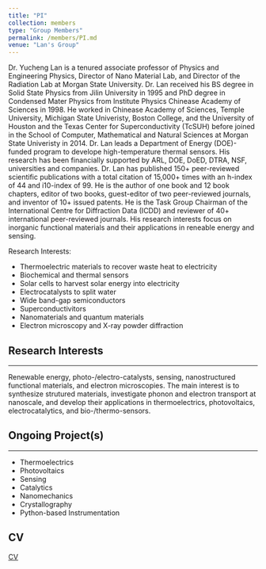```yaml
---
title: "PI"
collection: members
type: "Group Members"
permalink: /members/PI.md
venue: "Lan's Group"
---
```


Dr. Yucheng Lan is a tenured associate professor of Physics and Engineering Physics, Director of Nano Material Lab, and Director of the Radiation Lab at Morgan State University.  Dr. Lan received his BS degree in Solid State Physics from Jilin University in 1995 and PhD degree in Condensed Mater Physics from Institute Physics Chinease Academy of Sciences in 1998.  He worked in Chinease Academy of Sciences, Temple University, Michigan State Univeristy, Boston College, and the University of Houston and the Texas Center for Superconductivity (TcSUH) before joined in the School of Computer, Mathematical and Natural Sciences at Morgan State Univeristy in 2014.  Dr. Lan leads a Department of Energy (DOE)-funded program to develope high-temperature thermal sensors.  His research has been financially supported by ARL, DOE, DoED, DTRA, NSF, universities and companies.  Dr. Lan has published 150+ peer-reviewed scientific publications with a total citation of 15,000+ times with an h-index of 44 and i10-index of 99.  He is the author of one book and 12 book chapters, editor of two books, guest-editor of two peer-reviewed journals, and inventor of 10+ issued patents.  He is the Task Group Chairman of the International Centre for Diffraction Data (ICDD) and reviewer of 40+ international peer-reviewed journals.  His research interests focus on inorganic functional materials and their applications in reneable energy and sensing.  


Research Interests:
* Thermoelectric materials to recover waste heat to electricity  
* Biochemical and thermal sensors
* Solar cells to harvest solar energy into electricity
* Electrocatalysts to split water
* Wide band-gap semiconductors
* Superconductivitors
* Nanomaterials and quantum materials
* Electron microscopy and X-ray powder diffraction


## Research Interests
------
Renewable energy, photo-/electro-catalysts, sensing, nanostructured functional materials, and electron microscopies.  The main interest is to synthesize strutured materials, investigate phonon and electron transport at nanoscale, and develop their applications in thermoelectrics, photovoltaics, electrocatalytics, and bio-/thermo-sensors.


## Ongoing Project(s)
------
* Thermoelectrics
* Photovoltaics
* Sensing
* Catalytics
* Nanomechanics
* Crystallography
* Python-based Instrumentation


## CV
[CV](./members/PI-CV.md)

